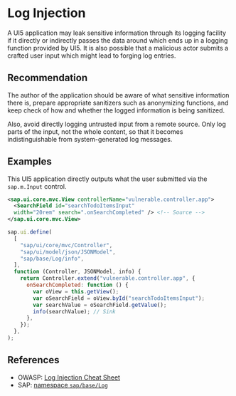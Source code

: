 # Log Injection

A UI5 application may leak sensitive information through its logging facility if it directly or indirectly passes the data around which ends up in a logging function provided by UI5. It is also possible that a malicious actor submits a crafted user input which might lead to forging log entries.

## Recommendation

The author of the application should be aware of what sensitive information there is, prepare appropriate sanitizers such as anonymizing functions, and keep check of how and whether the logged information is being sanitized.

Also, avoid directly logging untrusted input from a remote source. Only log parts of the input, not the whole content, so that it becomes indistinguishable from system-generated log messages.

## Examples

This UI5 application directly outputs what the user submitted via the `sap.m.Input` control.

``` xml
<sap.ui.core.mvc.View controllerName="vulnerable.controller.app">
  <SearchField id="searchTodoItemsInput"
  width="20rem" search=".onSearchCompleted" /> <!-- Source -->
</sap.ui.core.mvc.View>
```

``` javascript
sap.ui.define(
  [
    "sap/ui/core/mvc/Controller",
    "sap/ui/model/json/JSONModel",
    "sap/base/Log/info",
  ],
  function (Controller, JSONModel, info) {
    return Controller.extend("vulnerable.controller.app", {
      onSearchCompleted: function () {
        var oView = this.getView();
        var oSearchField = oView.byId("searchTodoItemsInput");
        var searchValue = oSearchField.getValue();
        info(searchValue); // Sink
      },
    });
  },
);
```

## References

- OWASP: [Log Injection Cheat Sheet](https://cheatsheetseries.owasp.org/cheatsheets/Logging_Cheat_Sheet.html)
- SAP: [namespace `sap/base/Log`](https://sapui5.hana.ondemand.com/sdk/#api/module:sap/base/Log)
